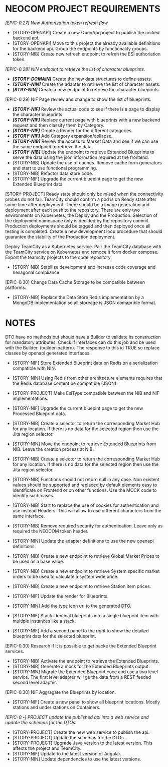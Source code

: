 # NEOCOM PROJECT REQUIREMENTS
*[EPIC-0.27] New Authorization token refresh flow.*
* [STORY-OPENAPI] Create a new OpenApi project to publish the unified backend api.
* [STORY-OPENAPI] Move to this project the already available definitions for the backend api. Group the endpoints by functionality groups.
* [STORY-NIB] Create new refresh endpoint to refreh the ESI authoriation token.

*[EPIC-0.28] NIN endpoint to retrieve the list of character blueprints.*
* ***[STORY-DOMAIN]*** Create the new data structures to define assets.
* ***[STORY-NIN]*** Create the adapter to retrieve the list of character assets.
* ***[STRY-NIN]*** Create a new endpoint to retrieve the character blueprints.

[EPIC-0.29] NIF Page review and change to show the list of blueprints.
* ***[STORY-NIF]*** Review the actual code to see if there is a page to display the character blueprints.
* ***[STORY-NIF]*** Replace current page with blueprints with a new backend request and then classify them by Category.
* ***[STORY-NIF]*** Create a Render for the different categories.
* ***[STORY-NIF]*** Add Category expansion/collapse.
* ***[STORY-NIB]*** Review the access to Market Data and see if we can use the same endpoint to retrieve the data.
* ***[STORY-NIB]*** Update the endpoint to retrieve Extended Blueprints to serve the data using the json information required at the frontend.
* [STORY-NIB] Update the use of caches. Remove cache form generators and start to use functional programming.
* [STORY-NIB] Refactor data store code.
* [STORY-NIF] Upgrade the current bluepint page to get the new Extended Blueprint data.

[STORY-PROJECT] Ready state should only be raised when the connectivity probes do not fail.
TeamCity should confirm a pod is on Ready state after some time after deployment.
There should be a image generation and deployment after each push to the repository.
There are only two environments on Kubernetes, the Deploy and the Production.
Selection of the deployment namespace only is decided by the repository commit.
Production deployments should be tagged and then deployed once all testing is completed.
Create a new development loop procedure that should guarantee the stability of the Production deployment.

Deploy TeamCity as a Kubernetes service.
Pair the TeamCity database with the TeamCity service on Kubernetes and remoce it form docker compose.
Export the teamcity projects to the code repository.



* [STORY-NIB] Stabilize development and increase code coverage and hexagonal compliance.

[EPIC-0.30] Change Data Cache Storage to be compatible between platforms.
* [STORY-NIB] Replace the Data Store Redis implementation by a MongoDB implementation so all storeage is JSON comaprible format.

# NOTES
DTO have no methods but should have a Builder to validate its construction for mandatory attributes.
Check if interfaces can do this job and be used with the Builder. (builder-pattern). The response to this id TRUE so replace classes by openapi generated interfaces.

* [STORY-NIF] Store Extended Blueprint data on Redis on a serialization compatible with NIN.
* [STORY-NIN] Using Redis from other architecture elements requires that the Redis database content be compatible (JSON).


* [STORY-PROJECT] Make EsiType compatible between the NIB and NIF implementations.
* [STORY-NIF] Upgrade the current bluepint page to get the new Processed Blueprint data.
* [STORY-NIB] Create a selector to return the corresponding Market Hub for any location. If there is no data for the selected region then use the Jita region selector.
* [STORY-NIN] Move the endpoint to retrieve Extended Blueprints from NIB. Leave the creation process at NIB.



* [STORY-NIB] Create a selector to return the corresponding Market Hub for any location. If there is no data for the selected region then use the Jita region selector.
* [STORY-NIB] Functions should not return null in any case. Non existent values should be supported and replaced by default elements easy to identifícate on Frontend or on other functions. Use the MOCK code to identify such cases.
* [STORY-NIB] Start to replace the use of cookies for authentication and use instead Headers. This will allow to use different characters from the same interface.
* [STORY-NIB] Remove required security for authentication. Leave only as required the NEOCOM token header.



* [STORY-NIN] Update the adapter definitions to use the new openapi definitions.


* [STORY-NIB] Create a new endpoint to retrieve Global Market Prices to be used as a base value.
* [STORY-NIB] Create a new endpoint to retrieve System specific market orders to be used to calculate a system wide price.
* [STORY-NIB] Create a new endpoint to retrieve Station item prices.



* [STORY-NIF] Update the render for Blueprints.
* [STORY-NIN] Add the type icon url to the generated DTO.
* [STORY-NIF] Stack identical blueprints into a single blueprint item with multiple instances like a stack.
* [STORY-NIF] Add a second panel to the right to show the detailed blueprint data for the selected blueprint.

[EPIC-0.30] Research if it is possible to get backe the Extended Blueprint services.
* [STORY-NIB] Activate the endpoint to retrieve the Extended Blueprints.
* [STORY-NIB] Generate a mock for the Extended Blueprints output.
* [STORY-NIN] Migrate the Extended Blueprint coce and use a two level service. The first level adapter will ge the data from a REST feeded second level adapter.

[EPIC-0.30] NIF Aggragate the Blueprints by location.
* [STORY-NIF] Create a new panel to show all blueprint locations. Mostly stations and under stations on Containers.


*[EPIC-0.-] PROJECT update the published api into a web service and update the schemas for the DTOs.*
* [STORY-PROJECT] Create the new web service to publish the api.
* [STORY-PROJECT] Update the schemas for the DTOs.
* [STORY-PROJECT] Upgrade Java version to the latest version. This affects the project and TeamCity.
* [STORY-NIF] Update to the latest version of Angular.
* [STORY-NIN] Update dependencies to use the latest versions.
